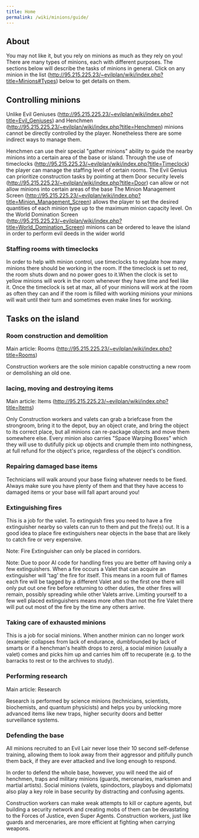 ```yaml
---
title: Home
permalink: /wiki/minions/guide/
---
```


## About
You may not like it, but you rely on minions as much as they rely on you! There are many types of minions, each with different purposes. The sections below will describe the tasks of minions in general. Click on any minion in the list (http://95.215.225.23/~evilplan/wiki/index.php?title=Minions#Types) below to get details on them.

## Controlling minions

Unlike Evil Geniuses (http://95.215.225.23/~evilplan/wiki/index.php?title=Evil_Geniuses) and Henchmen (http://95.215.225.23/~evilplan/wiki/index.php?title=Henchmen) minions cannot be directly controlled by the player. Nonetheless there are some indirect ways to manage them.

Henchmen can use their special "gather minions" ability to guide the nearby minions into a certain area of the base or island.
Through the use of timeclocks (http://95.215.225.23/~evilplan/wiki/index.php?title=Timeclock) the player can manage the staffing level of certain rooms.
The Evil Genius can prioritize construction tasks by pointing at them
Door security levels (http://95.215.225.23/~evilplan/wiki/index.php?title=Door) can allow or not allow minions into certain areas of the base
The Minion Management Screen (http://95.215.225.23/~evilplan/wiki/index.php?title=Minion_Management_Screen) allows the player to set the desired quantities of each minion type up to the maximum minion capacity level.
On the World Domination Screen (http://95.215.225.23/~evilplan/wiki/index.php?title=World_Domination_Screen) minions can be ordered to leave the island in order to perform evil deeds in the wider world

### Staffing rooms with timeclocks
In order to help with minion control, use timeclocks to regulate how many minions there should be working in the room. If the timeclock is set to red, the room shuts down and no power goes to it.When the clock is set to yellow minions will work in the room whenever they have time and feel like it. Once the timeclock is set at max, all of your minions will work at the room as often they can and if the room is filled with working minions your minions will wait until their turn and sometimes even make lines for working.

## Tasks on the island

### Room construction and demolition
Main article: Rooms (http://95.215.225.23/~evilplan/wiki/index.php?title=Rooms)

Construction workers are the sole minion capable constructing a new room or demolishing an old one.

### lacing, moving and destroying items
Main article: Items (http://95.215.225.23/~evilplan/wiki/index.php?title=Items)

Only Construction workers and valets can grab a briefcase from the strongroom, bring it to the depot, buy an object crate, and bring the object to its correct place, but all minions can re-package objects and move them somewhere else. Every minion also carries "Space Warping Boxes" which they will use to dutifully pick up objects and crumple them into nothingness, at full refund for the object's price, regardless of the object's condition.

### Repairing damaged base items
Technicians will walk around your base fixing whatever needs to be fixed. Always make sure you have plenty of them and that they have access to damaged items or your base will fall apart around you!

### Extinguishing fires
This is a job for the valet. To extinguish fires you need to have a fire extinguisher nearby so valets can run to them and put the fire(s) out. It is a good idea to place fire extinguishers near objects in the base that are likely to catch fire or very expensive.

Note: Fire Extinguisher can only be placed in corridors.

Note: Due to poor AI code for handling fires you are better off having only a few extinguishers. When a fire occurs a Valet that can acquire an extinguisher will 'tag' the fire for itself. This means in a room full of flames each fire will be tagged by a different Valet and so the first one there will only put out one fire before returning to other duties, the other fires will remain, possibly spreading while other Valets arrive. Limiting yourself to a few well placed extinguishers means more often than not the fire Valet there will put out most of the fire by the time any others arrive.

### Taking care of exhausted minions
This is a job for social minions. When another minion can no longer work (example: collapses from lack of endurance, dumbfounded by lack of smarts or if a henchman's health drops to zero), a social minion (usually a valet) comes and picks him up and carries him off to recuperate (e.g. to the barracks to rest or to the archives to study).

### Performing research
Main article: Research

Research is performed by science minions (technicians, scientists, biochemists, and quantum physicists) and helps you by unlocking more advanced items like new traps, higher security doors and better surveillance systems.

### Defending the base
All minions recruited to an Evil Lair never lose their 10 second self-defense training, allowing them to look away from their aggressor and pitifully punch them back, if they are ever attacked and live long enough to respond.

In order to defend the whole base, however, you will need the aid of henchmen, traps and military minions (guards, mercenaries, marksmen and martial artists). Social minions (valets, spindoctors, playboys and diplomats) also play a key role in base security by distracting and confusing agents.

Construction workers can make weak attempts to kill or capture agents, but building a security network and creating mobs of them can be devastating to the Forces of Justice, even Super Agents. Construction workers, just like guards and mercenaries, are more efficient at fighting when carrying weapons.
